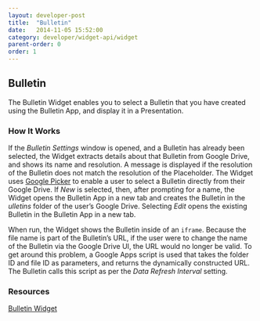 ```yaml
---
layout: developer-post
title:  "Bulletin"
date:   2014-11-05 15:52:00
category: developer/widget-api/widget
parent-order: 0
order: 1
---
```



## Bulletin

The Bulletin Widget enables you to select a Bulletin that you have created using the Bulletin App, and display it in a Presentation.

### How It Works

If the *Bulletin Settings* window is opened, and a Bulletin has already been selected, the Widget extracts details about that Bulletin from Google Drive, and shows its name and resolution. A message is displayed if the resolution of the Bulletin does not match the resolution of the Placeholder. The Widget uses [Google Picker](https://developers.google.com/picker/) to enable a user to select a Bulletin directly from their Google Drive. If *New* is selected, then, after prompting for a name, the Widget opens the Bulletin App in a new tab and creates the Bulletin in the *ulletins* folder of the user’s Google Drive. Selecting *Edit* opens the existing Bulletin in the Bulletin App in a new tab.

When run, the Widget shows the Bulletin inside of an `iframe`. Because the file name is part of the Bulletin’s URL, if the user were to change the name of the Bulletin via the Google Drive UI, the URL would no longer be valid. To get around this problem, a Google Apps script is used that takes the folder ID and file ID as parameters, and returns the dynamically constructed URL. The Bulletin calls this script as per the *Data Refresh Interval* setting.

### Resources
[Bulletin Widget](https://github.com/Rise-Vision/widget-bulletin)